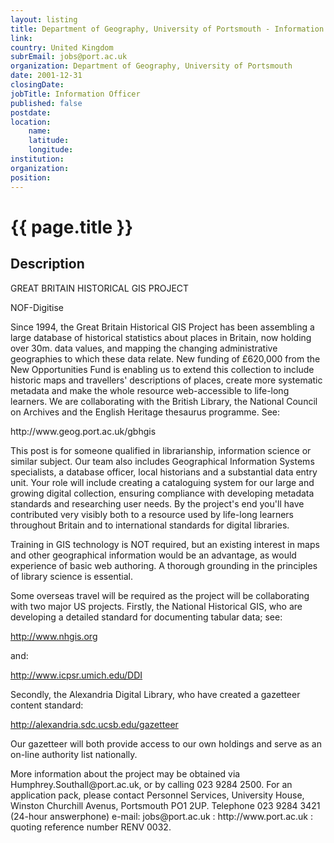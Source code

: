 ```yaml
---
layout: listing
title: Department of Geography, University of Portsmouth - Information Officer
link:
country: United Kingdom
subrEmail: jobs@port.ac.uk
organization: Department of Geography, University of Portsmouth 
date: 2001-12-31
closingDate: 
jobTitle: Information Officer
published: false
postdate:
location:
    name: 
    latitude: 
    longitude: 
institution: 
organization: 
position: 
--- 
```



# {{ page.title }}

## Description


<p>GREAT BRITAIN HISTORICAL GIS PROJECT</p>
<p>NOF-Digitise</p>
<p>Since 1994, the Great Britain Historical GIS Project has been assembling a large database of historical statistics about places in Britain, now holding over 30m. data values, and mapping the changing administrative geographies to which these data relate. New funding of £620,000 from the New Opportunities Fund is enabling us to extend this collection to include historic maps and travellers' descriptions of places, create more systematic metadata and make the whole resource web-accessible to life-long learners. We are collaborating with the British Library, the National Council on Archives and the English Heritage thesaurus programme.  See:</p>

<p>http://www.geog.port.ac.uk/gbhgis</p>

<p>This post is for someone qualified in librarianship, information science or similar subject.  Our team also includes Geographical Information Systems specialists, a database officer, local historians and a substantial data entry unit.  Your role will include creating a cataloguing system for our large and growing digital collection, ensuring compliance with developing metadata standards and researching user needs. By the project's end you'll have contributed very visibly both to a resource used by life-long learners throughout Britain and to international standards for digital libraries.</p>

<p>Training in GIS technology is NOT required, but an existing interest in maps and other geographical information would be an advantage, as would experience of basic web authoring.  A thorough grounding in the principles of library science is essential.</p>

<p>Some overseas travel will be required as the project will be collaborating with two major US projects.  Firstly, the National Historical GIS, who are developing a detailed standard for documenting tabular data; see:</p>

<p><a href="http://www.nhgis.org">http://www.nhgis.org</a></p>

<p>and:</p>

<p><a href="http://www.icpsr.umich.edu/DDI">http://www.icpsr.umich.edu/DDI</a></p>

<p>Secondly, the Alexandria Digital Library, who have created a gazetteer content standard:</p>

<p><a href="http://alexandria.sdc.ucsb.edu/gazetteer">http://alexandria.sdc.ucsb.edu/gazetteer</a></p>

<p>Our gazetteer will both provide access to our own holdings and serve as an on-line authority list nationally.</p>

<p>More information about the project may be obtained via Humphrey.Southall@port.ac.uk, or by calling 023 9284 2500. For an application pack, please contact Personnel Services, University House, Winston Churchill Avenus, Portsmouth PO1 2UP. Telephone 023 9284 3421 (24-hour answerphone) e-mail: jobs@port.ac.uk : http://www.port.ac.uk : quoting reference number RENV 0032.</p>


